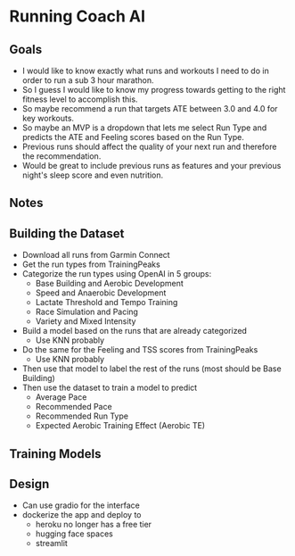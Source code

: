 # Running Coach AI

## Goals

- I would like to know exactly what runs and workouts I need to do in order to run a sub 3 hour marathon.
- So I guess I would like to know my progress towards getting to the right fitness level to accomplish this.
- So maybe recommend a run that targets ATE between 3.0 and 4.0 for key workouts.
- So maybe an MVP is a dropdown that lets me select Run Type and predicts the ATE and Feeling scores based on the Run Type.
- Previous runs should affect the quality of your next run and therefore the recommendation.
- Would be great to include previous runs as features and your previous night's sleep score and even nutrition.

## Notes

## Building the Dataset

- Download all runs from Garmin Connect
- Get the run types from TrainingPeaks
- Categorize the run types using OpenAI in 5 groups:
  - Base Building and Aerobic Development
  - Speed and Anaerobic Development
  - Lactate Threshold and Tempo Training
  - Race Simulation and Pacing
  - Variety and Mixed Intensity
- Build a model based on the runs that are already categorized
  - Use KNN probably
- Do the same for the Feeling and TSS scores from TrainingPeaks
  - Use KNN probably
- Then use that model to label the rest of the runs (most should be Base Building)
- Then use the dataset to train a model to predict
  - Average Pace
  - Recommended Pace
  - Recommended Run Type
  - Expected Aerobic Training Effect (Aerobic TE)

## Training Models

## Design

- Can use gradio for the interface
- dockerize the app and deploy to
  - heroku no longer has a free tier
  - hugging face spaces
  - streamlit